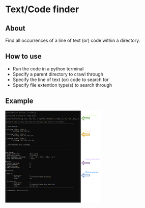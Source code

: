 # Text/Code finder

## About
Find all occurrences of a line of text (or) code within a directory.  

## How to use
- Run the code in a python terminal 
- Specify a parent directory to crawl through
- Specify the line of text (or) code to search for
- Specify file extention type(s) to search through 

## Example
<img alt="Icon" src="https://raw.githubusercontent.com/ZaahierAdams/Text-Code-Finder/main/Example.PNG" width="60%"></img>